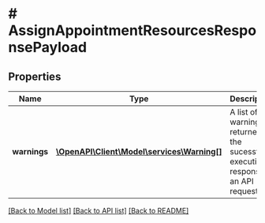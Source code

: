 # # AssignAppointmentResourcesResponsePayload

## Properties

Name | Type | Description | Notes
------------ | ------------- | ------------- | -------------
**warnings** | [**\OpenAPI\Client\Model\services\Warning[]**](Warning.md) | A list of warnings returned in the sucessful execution response of an API request. | [optional]

[[Back to Model list]](../../README.md#models) [[Back to API list]](../../README.md#endpoints) [[Back to README]](../../README.md)
